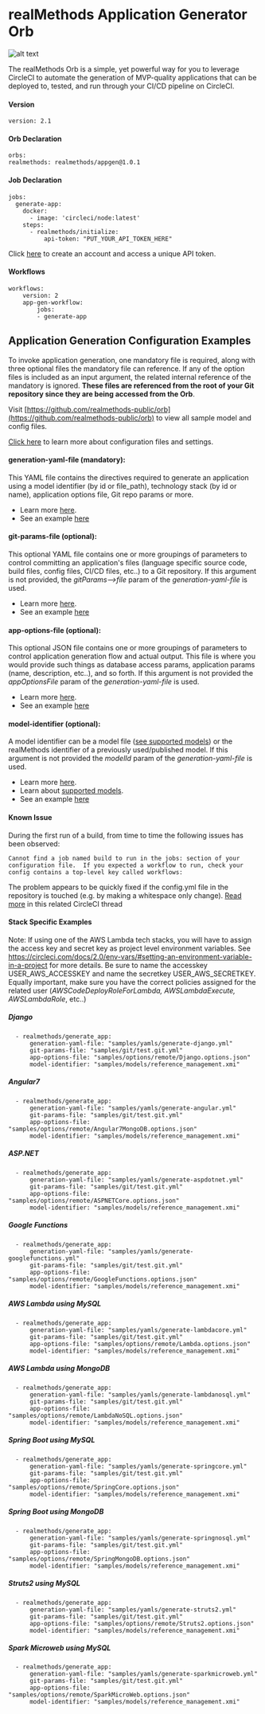 # realMethods Application Generator Orb

![alt text](http://www.realmethods.com/img/_circleci_realmethods_orb_.png)

The realMethods Orb is a simple, yet powerful way for you to leverage CircleCI to automate the generation of MVP-quality applications that can be deployed to, tested, and run through your CI/CD pipeline on CircleCI.


#### Version
    version: 2.1

#### Orb Declaration
    orbs:
    realmethods: realmethods/appgen@1.0.1

#### Job Declaration
    jobs:
      generate-app:
        docker:
          - image: 'circleci/node:latest'
        steps:
          - realmethods/initialize:
              api-token: "PUT_YOUR_API_TOKEN_HERE"

Click [here](http://www.realmethods.com/developer.html) to create an account and access a unique API token.

#### Workflows
	workflows:
		version: 2
		app-gen-workflow:
			jobs:
			- generate-app

## Application Generation Configuration Examples 

To invoke application generation, one mandatory file is required, along with three optional files the mandatory file can reference.  If any of the option files is included as an input argument, the related internal reference of the mandatory is ignored. __These files are referenced from the root of your Git repository since they are being accessed from the Orb__.

Visit [https://github.com/realmethods-public/orb](https://github.com/realmethods-public/orb) to view all sample model and config files.

[Click here](https://www.realmethods.com/cli.html#config-files) to learn more about configuration files and settings.


#### generation-yaml-file (__mandatory__):
  
This YAML file contains the directives required to generate an application using a model identifier (by id or file_path), technology stack (by id or name), application options file, Git repo params or more.  
  
* Learn more [here](http://www.realmethods.com/cli.html#applicationgenerationconfigurationparameters). 
* See an example [here](https://github.com/realmethods-public/orb/blob/master/samples/yamls/generate-django.yml)
  
#### git-params-file (__optional__):
    
This optional YAML file contains one or more groupings of parameters to control committing an application's files (language   specific source code, build files, config files, CI/CD files, etc..) to a Git repository. If this argument is not provided, the _gitParams-->file_ param of the _generation-yaml-file_ is used.  
  
* Learn more [here](http://www.realmethods.com/cli.html#http://www.realmethods.com/cli.html#githubconfigurationparameters).
* See an example [here](https://github.com/realmethods-public/orb/blob/master/samples/git/test.git.yml)

#### app-options-file (__optional__):  
  
This optional JSON file contains one or more groupings of parameters to control application generation flow and actual output. This file is where you would provide such things as database access params, application params (name, description, etc..), and so forth. If this argument is not provided the _appOptionsFile_ param of the _generation-yaml-file_ is used.  
  
* Learn more [here](http://www.realmethods.com/cli.html#http://www.realmethods.com/cli.html#appconfigurationparameters).
* See an example [here](https://github.com/realmethods-public/orb/blob/master/samples/options/Django.options.json)

#### model-identifier (__optional__):  
A model identifier can be a model file ([see supported models](http://www.realmethods.com/api.html#supportedmodels)) or the realMethods identifier of a previously used/published model. If this argument is not provided the _modelId_ param of the  _generation-yaml-file_ is used.  
  
* Learn more [here](http://www.realmethods.com/cli.html#applicationgenerationconfigurationparameters).
* Learn about [supported models](http://www.realmethods.com/models.html).
* See an example [here](https://github.com/realmethods-public/orb/blob/master/samples/models/reference_management.xmi)

#### Known Issue
	
During the first run of a build, from time to time the following issues has been observed:
	
``Cannot find a job named build to run in the jobs: section of your configuration file.  If you expected a workflow to run, check your config contains a top-level key called workflows:``

The problem appears to be quickly fixed if the config.yml file in the repository is touched (e.g. by making a whitespace only change).
[Read more](https://discuss.circleci.com/t/if-you-expected-a-workflow-to-run-check-your-config-contains-a-top-level-key-called-workflows/16798) in this related CircleCI thread

#### Stack Specific Examples

Note: If using one of the AWS Lambda tech stacks, you will have to assign the access key and secret key as project level environment variables.  See https://circleci.com/docs/2.0/env-vars/#setting-an-environment-variable-in-a-project for more details. Be sure to name the accesskey USER\_AWS\_ACCESSKEY and name the secretkey USER\_AWS\_SECRETKEY.  Equally important, 
make sure you have the correct policies assigned for the related user (_AWSCodeDeployRoleForLambda, AWSLambdaExecute, AWSLambdaRole_, etc..)

##### Django
      - realmethods/generate_app:
          generation-yaml-file: "samples/yamls/generate-django.yml"
          git-params-file: "samples/git/test.git.yml"
          app-options-file: "samples/options/remote/Django.options.json"
          model-identifier: "samples/models/reference_management.xmi"
          
##### Angular7          
      - realmethods/generate_app:
          generation-yaml-file: "samples/yamls/generate-angular.yml"
          git-params-file: "samples/git/test.git.yml"
          app-options-file: "samples/options/remote/Angular7MongoDB.options.json"
          model-identifier: "samples/models/reference_management.xmi"          

##### ASP.NET          
      - realmethods/generate_app:
          generation-yaml-file: "samples/yamls/generate-aspdotnet.yml"
          git-params-file: "samples/git/test.git.yml"
          app-options-file: "samples/options/remote/ASPNETCore.options.json"
          model-identifier: "samples/models/reference_management.xmi"
          
##### Google Functions          
      - realmethods/generate_app:
          generation-yaml-file: "samples/yamls/generate-googlefunctions.yml"
          git-params-file: "samples/git/test.git.yml"
          app-options-file: "samples/options/remote/GoogleFunctions.options.json"
          model-identifier: "samples/models/reference_management.xmi"
           
##### AWS Lambda using MySQL       
   
      - realmethods/generate_app:
          generation-yaml-file: "samples/yamls/generate-lambdacore.yml"
          git-params-file: "samples/git/test.git.yml"
          app-options-file: "samples/options/remote/Lambda.options.json"
          model-identifier: "samples/models/reference_management.xmi"
           
##### AWS Lambda using MongoDB
      - realmethods/generate_app:
          generation-yaml-file: "samples/yamls/generate-lambdanosql.yml"
          git-params-file: "samples/git/test.git.yml"
          app-options-file: "samples/options/remote/LambdaNoSQL.options.json"
          model-identifier: "samples/models/reference_management.xmi"
           
##### Spring Boot using MySQL          
      - realmethods/generate_app:
          generation-yaml-file: "samples/yamls/generate-springcore.yml"
          git-params-file: "samples/git/test.git.yml"
          app-options-file: "samples/options/remote/SpringCore.options.json"
          model-identifier: "samples/models/reference_management.xmi"
            
##### Spring Boot using MongoDB
      - realmethods/generate_app:
          generation-yaml-file: "samples/yamls/generate-springnosql.yml"
          git-params-file: "samples/git/test.git.yml"
          app-options-file: "samples/options/remote/SpringMongoDB.options.json"
          model-identifier: "samples/models/reference_management.xmi"
 
##### Struts2 using MySQL
      - realmethods/generate_app:
          generation-yaml-file: "samples/yamls/generate-struts2.yml"
          git-params-file: "samples/git/test.git.yml"
          app-options-file: "samples/options/remote/Struts2.options.json"
          model-identifier: "samples/models/reference_management.xmi"
 
##### Spark Microweb using MySQL
      - realmethods/generate_app:
          generation-yaml-file: "samples/yamls/generate-sparkmicroweb.yml"
          git-params-file: "samples/git/test.git.yml"
          app-options-file: "samples/options/remote/SparkMicroWeb.options.json"
          model-identifier: "samples/models/reference_management.xmi"
 
